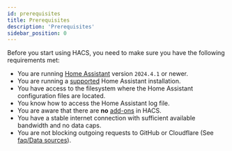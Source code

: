 ```yaml
---
id: prerequisites
title: Prerequisites
description: 'Prerequisites'
sidebar_position: 0
---
```


Before you start using HACS, you need to make sure you have the following requirements met:

- You are running [Home Assistant](https://www.home-assistant.io/) version `2024.4.1` or newer.
- You are running a [supported](https://github.com/home-assistant/architecture/blob/master/adr/0012-define-supported-installation-method.md) Home Assistant installation.
- You have access to the filesystem where the Home Assistant configuration files are located.
- You know how to access the Home Assistant log file.
- You are aware that there are **no** [add-ons](https://www.home-assistant.io/glossary/#add-on) in HACS.
- You have a stable internet connection with sufficient available bandwidth and no data caps.
- You are not blocking outgoing requests to GitHub or Cloudflare (See [faq/Data sources](/docs/faq/data_sources.md)).
